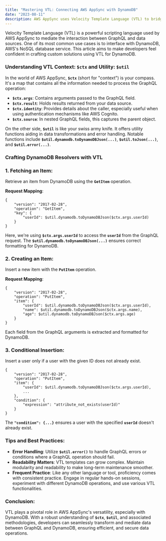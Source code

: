 ```yaml
---
title: "Mastering VTL: Connecting AWS AppSync with DynamoDB"
date: "2023-08-11"
description: AWS AppSync uses Velocity Template Language (VTL) to bridge GraphQL and DynamoDB, providing a seamless and efficient data transformation experience for developers. Learn about key VTL functionalities like $ctx and $util for optimized DynamoDB operations.
---
```


Velocity Template Language (VTL) is a powerful scripting language used by AWS AppSync to mediate the interaction between GraphQL and data sources. One of its most common use cases is to interface with DynamoDB, AWS's NoSQL database service. This article aims to make developers feel confident in crafting custom solutions using VTL for DynamoDB.

### **Understanding VTL Context: `$ctx` and Utility: `$util`**

In the world of AWS AppSync, **`$ctx`** (short for "context") is your compass. It's a map that contains all the information needed to process the GraphQL operation:

- **`$ctx.args`**: Contains arguments passed to the GraphQL field.
- **`$ctx.result`**: Holds results returned from your data source.
- **`$ctx.identity`**: Provides details about the caller, especially useful when using authentication mechanisms like AWS Cognito.
- **`$ctx.source`**: In nested GraphQL fields, this captures the parent object.

On the other side, **`$util`** is like your swiss army knife. It offers utility functions aiding in data transformations and error handling. Notable functions include **`$util.dynamodb.toDynamoDBJson(...)`**, **`$util.toJson(...)`**, and **`$util.error(...)`**.

### **Crafting DynamoDB Resolvers with VTL**

### 1. **Fetching an Item**:

Retrieve an item from DynamoDB using the **`GetItem`** operation.

**Request Mapping**:

```vtl
{
    "version": "2017-02-28",
    "operation": "GetItem",
    "key": {
        "userId": $util.dynamodb.toDynamoDBJson($ctx.args.userId)
    }
}
```

Here, we're using **`$ctx.args.userId`** to access the **`userId`** from the GraphQL request. The **`$util.dynamodb.toDynamoDBJson(...)`** ensures correct formatting for DynamoDB.

### 2. **Creating an Item**:

Insert a new item with the **`PutItem`** operation.

**Request Mapping**:

```vtl
{
    "version": "2017-02-28",
    "operation": "PutItem",
    "item": {
        "userId": $util.dynamodb.toDynamoDBJson($ctx.args.userId),
        "name": $util.dynamodb.toDynamoDBJson($ctx.args.name),
        "age": $util.dynamodb.toDynamoDBJson($ctx.args.age)
    }
}
```

Each field from the GraphQL arguments is extracted and formatted for DynamoDB.

### 3. **Conditional Insertion**:

Insert a user only if a user with the given ID does not already exist.

```vtl
{
    "version": "2017-02-28",
    "operation": "PutItem",
    "item": {
        "userId": $util.dynamodb.toDynamoDBJson($ctx.args.userId),
        ...
    },
    "condition": {
        "expression": "attribute_not_exists(userId)"
    }
}
```

The **`"condition": {...}`** ensures a user with the specified **`userId`** doesn't already exist.

### **Tips and Best Practices:**

- **Error Handling**: Utilize **`$util.error()`** to handle GraphQL errors or conditions where a GraphQL operation should fail.
- **Readability Matters**: VTL templates can grow complex. Maintain modularity and readability to make long-term maintenance smoother.
- **Frequent Practice**: Like any other language or tool, proficiency comes with consistent practice. Engage in regular hands-on sessions, experiment with different DynamoDB operations, and use various VTL functionalities.

### **Conclusion:**

VTL plays a pivotal role in AWS AppSync's versatility, especially with DynamoDB. With a robust understanding of **`$ctx`**, **`$util`**, and associated methodologies, developers can seamlessly transform and mediate data between GraphQL and DynamoDB, ensuring efficient, and secure data operations.
